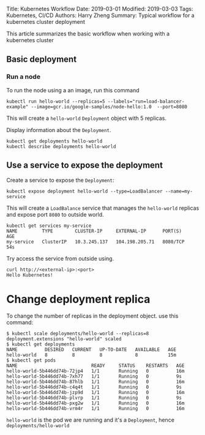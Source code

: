 Title: Kubernetes Workflow
Date: 2019-03-01
Modified: 2019-03-03
Tags: Kubernetes, CI/CD
Authors: Harry Zheng
Summary: Typical workflow for a kubernetes cluster deployment

This article summarizes the basic workflow when working with a kubernetes cluster

## Basic deployment

### Run a node

To run the node using a an image, run this command 

```
kubectl run hello-world --replicas=5 --labels="run=load-balancer-example" --image=gcr.io/google-samples/node-hello:1.0  --port=8080
```

This will create a `hello-world` `Deployment` object with 5 replicas. 

Display information about the `Deployment`. 
```
kubectl get deployments hello-world
kubectl describe deployments hello-world
```

## Use a service to expose the deployment

Create a service to expose the `Deployment`:

```
kubectl expose deployment hello-world --type=LoadBalancer --name=my-service

```
This will create a `LoadBalance` service that manages the `hello-world` replicas and expose port `8080` to outside world. 

```
kubectl get services my-service
NAME         TYPE        CLUSTER-IP     EXTERNAL-IP      PORT(S)    AGE
my-service   ClusterIP   10.3.245.137   104.198.205.71   8080/TCP   54s
```

Try access the service from outside using. 
```
curl http://<external-ip>:<port>
Hello Kubernetes!
```

# Change deployment replica

To change the number of replicas in the deployment object. use this command:
```
$ kubectl scale deployments/hello-world --replicas=8
deployment.extensions "hello-world" scaled
$ kubectl get deployments
NAME          DESIRED   CURRENT   UP-TO-DATE   AVAILABLE   AGE
hello-world   8         8         8            8           15m
$ kubectl get pods
NAME                           READY     STATUS    RESTARTS   AGE
hello-world-5b446dd74b-72jp4   1/1       Running   0          16m
hello-world-5b446dd74b-7xh77   1/1       Running   0          9s
hello-world-5b446dd74b-87hlb   1/1       Running   0          16m
hello-world-5b446dd74b-c4q4t   1/1       Running   0          9s
hello-world-5b446dd74b-jzp9d   1/1       Running   0          16m
hello-world-5b446dd74b-plvrp   1/1       Running   0          9s
hello-world-5b446dd74b-pxg2w   1/1       Running   0          16m
hello-world-5b446dd74b-vrm4r   1/1       Running   0          16m
```

`hello-world` is the pod we are running and it's a `Deployment`, hence `deployments/hello-world`




